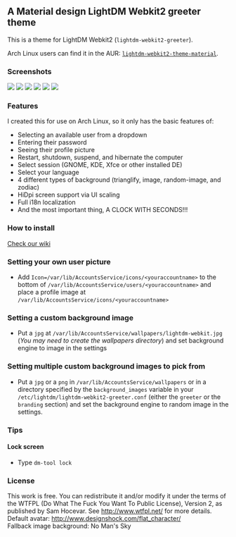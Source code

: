 ## A Material design LightDM Webkit2 greeter theme

This is a theme for LightDM Webkit2 (`lightdm-webkit2-greeter`).

Arch Linux users can find it in the AUR: [`lightdm-webkit2-theme-material`](https://aur.archlinux.org/packages/lightdm-webkit-theme-material-git/).

### Screenshots

![](https://cdn.rawgit.com/FallingSnow/lightdm-webkit-material/master/screenshots/default.png)
![](https://cdn.rawgit.com/FallingSnow/lightdm-webkit-material/master/screenshots/shutdown.png)
![](https://cdn.rawgit.com/FallingSnow/lightdm-webkit-material/master/screenshots/settings.png)
![](https://cdn.rawgit.com/FallingSnow/lightdm-webkit-material/master/screenshots/zodiac.png)
![](https://cdn.rawgit.com/FallingSnow/lightdm-webkit-material/master/screenshots/image.png)
![](https://cdn.rawgit.com/FallingSnow/lightdm-webkit-material/master/screenshots/image-random.png)

### Features

I created this for use on Arch Linux, so it only has the basic features of:

- Selecting an available user from a dropdown
- Entering their password
- Seeing their profile picture
- Restart, shutdown, suspend, and hibernate the computer
- Select session (GNOME, KDE, Xfce or other installed DE)
- Select your language
- 4 different types of background (trianglify, image, random-image, and zodiac)
- HiDpi screen support via UI scaling
- Full i18n localization
- And the most important thing, A CLOCK WITH SECONDS!!!

### How to install

[Check our wiki](https://github.com/FallingSnow/lightdm-webkit-material/wiki/Installation)

### Setting your own user picture

- Add `Icon=/var/lib/AccountsService/icons/<youraccountname>` to the bottom of `/var/lib/AccountsService/users/<youraccountname>` and place a profile image at `/var/lib/AccountsService/icons/<youraccountname>`

### Setting a custom background image

- Put a `jpg` at `/var/lib/AccountsService/wallpapers/lightdm-webkit.jpg` (*You may need to create the wallpapers directory*) and set background engine to image in the settings

### Setting multiple custom background images to pick from

- Put a `jpg` or a `png` in `/var/lib/AccountsService/wallpapers` or in a directory specified by the `background_images` variable in your `/etc/lightdm/lightdm-webkit2-greeter.conf` (either the `greeter` or the `branding` section) and set the background engine to random image in the settings.

### Tips
#### Lock screen
- Type `dm-tool lock`

### License
This work is free. You can redistribute it and/or modify it under the terms of the WTFPL (Do What The Fuck You Want To Public License), Version 2, as published by Sam Hocevar. See http://www.wtfpl.net/ for more details.<br>
Default avatar: http://www.designshock.com/flat_character/<br>
Fallback image background: No Man's Sky
